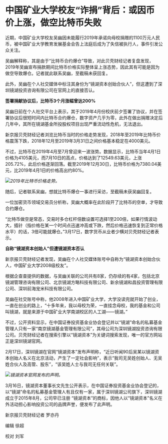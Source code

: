 # 中国矿业大学校友“诈捐”背后：或因币价上涨，做空比特币失败

近期，中国矿业大学校友吴幽因未能履行2019年承诺向母校捐赠的1100万元人民币，被中国矿业大学教育发展基金会告上法庭后成为了失信被执行人，事件引发公众关注。

吴幽解释称，其是由于“比特币合约爆仓”导致，对此贝壳财经记者复盘发现，2019年吴幽宣布捐款期间比特币价格实际整体呈上涨态势，因此其有可能是因为做空导致爆仓。记者就此联系吴幽，至截稿未获回复。

此外，吴幽在个人社交媒体中标注其身份为“镜湖资本创始合伙人”，但这遭到了深圳镜湖投资咨询有限公司在官网上的直接否认。

**签署捐献协议后，比特币3个月涨幅曾达200%**

吴幽日前在个人社交平台上表示，其于2019年4月份校庆前夕签署了协议，并在签署协议后很短时间内比特币合约爆仓，数字资产几乎为零，此外在做出捐赠决定后几年中，其所在镜湖基金所投股权项目出现严重流动性危机，无法退出。

新京报贝壳财经记者浏览比特币当时的价格走势发现，2018年至2019年比特币价格震荡下跌，2018年12月至2019年3月31日之间价格基本稳定在4000美元。

不过，比特币在2019年4月至7月曾迎来一波涨势。数据显示，比特币当年4月1日价格为4105美元，而7月10日的高点，价格达到了12549.63美元，上涨205.72%，此后价格逐渐回落。截至2019年12月30日，比特币价格为7380.04美元，比2019年4月1日的价格高出约80%。

![](https://inews.gtimg.com/om_bt/O3Q0Qx9MnMIcQWIrlHeN51AwcxVqUrnwlJrXvBAAJeX64AA/1000)_2019年比特币价格走势。_

随后，记者联系吴幽，想就比特币爆仓一事进行采访，至截稿未获吴幽回复。

一位加密货币领域交易员分析称，吴幽大概率在此阶段开了比特币的空单，才导致合约爆仓。

“比特币做空是常态，交易时多仓杠杆倍数设置可选择1至200倍，如果行情波动大，插针（指价格在某一个时间点迅速冲高或下跌，然后价格迅速恢复到正常价格水平）的话，3倍可能就爆仓。”3月17日，数字货币从业者少横对贝壳财经记者表示。

**自称“镜湖资本创始人”但遭镜湖资本否认**

新京报贝壳财经记者发现，吴幽在个人社交媒体账号中自称为“镜湖资本创始合伙人，中国矿业大学2008级校友”。

根据企查查提供的数据，与吴幽关联的公司共有8家，仍存续的有4家，包括北京镜湖管理咨询有限公司、北京镜湖方略科技有限公司、新余镜湖和昌投资管理有限公司、深圳前海宠米科技有限公司。

吴幽在社交账号中称，他2008年进入中国矿业大学，大学没读完就开始了创业，一直在创业的路上，“十多年来，我以母校为荣，一直挂念母校，我的基金和公司叫镜湖，就是来源于中国矿业大学南湖校区的人工湖——镜湖。”

不过，公开资料显示，在中国证券投资基金业协会登记并以“镜湖”命名的私募基金管理人只有一家“南京镜湖基金管理有限公司”，其母公司为深圳镜湖投资咨询有限公司。贝壳财经记者在搜索引擎以“镜湖资本”为关键词搜索发现，唯一的官方网站正是深圳镜湖官网。

2月17日，深圳镜湖在官网“镜湖资本”发布声明称，“近日听闻90后吴某以镜湖资本创始人名义在北京活动，产生了一定社会影响”，表示“我司无吴姓创始人、无吴姓合伙人及高管、股东”，“该吴姓人士与我司无任何关联”。

![](https://inews.gtimg.com/om_bt/OEM3XBoXjO2DICEj1H4hWV-HEWPrnYpTpsMvv8vVtpSdYAA/1000)_镜湖资本官网发布的声明。_

3月16日，镜湖资本董事长文先生公开表示，在中国证券投资基金业协会登记的，以“镜湖”命名的私募基金管理人有且仅有一家，属于深圳镜湖公司旗下，深圳镜湖成立于2015年8月，公司早已注册
“镜湖资本”的商标，因他人以“镜湖资本”名义在外活动担心影响投资公司的品牌声誉，便发布了此声明。

新京报贝壳财经记者 罗亦丹

编辑 徐超

校对 刘军

